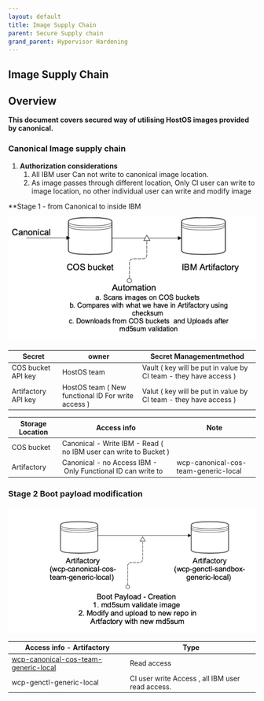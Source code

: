 ```yaml
---
layout: default
title: Image Supply Chain
parent: Secure Supply chain 
grand_parent: Hypervisor Hardening
---
```




## Image Supply Chain

## **Overview**

**This document covers secured way of utilising HostOS images provided by canonical.**

### Canonical Image supply chain

1. **Authorization considerations**
   1. All IBM user Can not write to canonical image location.
   2. As image passes through different location, Only CI user can write to image location, no other individual user can write and modify image

 **Stage 1 \- from Canonical to inside IBM
  
![from Canonical to inside IBM ](attachments/Stagte1Image.png)

| Secret | owner | Secret Managementmethod |
| --- | --- | --- |
| COS bucket API key | HostOS team | Vault ( key will be put in value by CI team \- they have access ) |
| Artifactory API key | HostOS team ( New functional ID For write access ) | Valut ( key will be put in value by CI team \- they have access ) |

| Storage Location | Access info | Note |
| --- | --- | --- |
| COS bucket | Canonical \- Write IBM \- Read ( no IBM user can write to Bucket ) |  |
| Artifactory | Canonical \- no Access IBM \-  Only Functional ID can write to | wcp\-canonical\-cos\-team\-generic\-local |

### **Stage 2 Boot payload modification**

![stage2 ](attachments/stage2canonicalimage.png)

| Access info \- Artifactory | Type |
| --- | --- |
| [wcp\-canonical\-cos\-team\-generic\-local](https://na.artifactory.swg-devops.com/artifactory/api/storage/wcp-canonical-cos-team-generic-local) | Read access |
| wcp\-genctl\-generic\-local | CI user write Access , all IBM user read access. |
